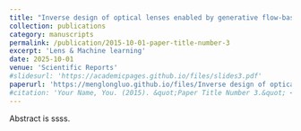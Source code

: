 ```yaml
---
title: "Inverse design of optical lenses enabled by generative flow-based invertible neural networks"
collection: publications
category: manuscripts
permalink: /publication/2015-10-01-paper-title-number-3
excerpt: 'Lens & Machine learning'
date: 2025-10-01
venue: 'Scientific Reports'
#slidesurl: 'https://academicpages.github.io/files/slides3.pdf'
paperurl: 'https://menglongluo.github.io/files/Inverse design of optical lenses enabled by generative flow-based invertible neural networks.pdf'
#citation: 'Your Name, You. (2015). &quot;Paper Title Number 3.&quot; <i>Journal 1</i>. 1(3).'
---
```


Abstract is ssss.

